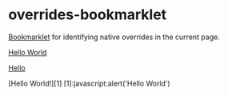 # overrides-bookmarklet
[Bookmarklet](javascript:(function()%7B%22use%20strict%22%3Bvar%20_typeof%3D%22function%22%3D%3Dtypeof%20Symbol%26%26%22symbol%22%3D%3Dtypeof%20Symbol.iterator%3Ffunction(e)%7Breturn%20typeof%20e%7D%3Afunction(e)%7Breturn%20e%26%26%22function%22%3D%3Dtypeof%20Symbol%26%26e.constructor%3D%3D%3DSymbol%26%26e!%3D%3DSymbol.prototype%3F%22symbol%22%3Atypeof%20e%7D%3B!function%20checkWindowOverrides(win)%7Bif(!Object.getOwnPropertyNames)return%3Bvar%20overridden%3D%5B%5D%2Ciframe%3Dvoid%200%2CfreshWindow%3Dvoid%200%2Cobjects%3Dvoid%200%2Cserializer%3Dvoid%200%3Bfunction%20setup()%7Bvar%20e%3Dwin.document%3B(iframe%3De.createElement(%22iframe%22)).style.display%3D%22none%22%2Ciframe.src%3D%22javascript%3Afalse%22%2Ce.getElementsByTagName(%22script%22)%5B0%5D.parentNode.appendChild(iframe)%2CfreshWindow%3Diframe.contentWindow%2Cobjects%3DgetKeys(freshWindow)%2Cserializer%3Diframe.contentWindow.Function.prototype.toString%7Dfunction%20teardown()%7Biframe.parentNode.removeChild(iframe)%7Dfunction%20checkWindowObject(e)%7B!1%3D%3D%3DisNativeFunction(e)%26%26overridden.push(e.join(%22.%22))%7Dfunction%20fromKey(e)%7Bvar%20t%3Dwin%3Bfor(e%3D%5B%5D.slice.call(e)%3Bt%26%26e.length%3B)try%7Bt%3Dt%5Be.shift()%5D%7Dcatch(e)%7Breturn%7Dreturn%20t%7Dfunction%20isNativeFunction(key)%7Bvar%20fn%3DfromKey(key)%3Bif(%22function%22%3D%3Dtypeof%20fn)%7Bif(!isNonNativeFunction(fn))return!0%3Bvar%20joined%3Dkey.join(%22.%22)%3Btry%7Breturn%20window.unsafeGlobal%3Dfn%2Ceval(%22delete%20%22%2Bjoined)%2CisNonNativeFunction(fromKey(key))%7Dfinally%7Beval(joined%2B%22%20%3D%20unsafeGlobal%22)%2Cdelete%20window.unsafeGlobal%7Dreturn!1%7D%7Dfunction%20toString(e)%7Breturn%20serializer.call(e)%7Dfunction%20isNonNativeFunction(e)%7Breturn%22function%22%3D%3Dtypeof%20e%26%26!%2F%5C%5Bnative%20code%5C%5D%2F.test(toString(e))%7Dfunction%20getKeys(e)%7Bvar%20t%3DObject.getOwnPropertyNames(e)%3Bfor(var%20o%20in%20e)-1%3D%3D%3Dt.indexOf(o)%26%26t.push(o)%3Breturn%20t%7Dsetup()%3Bfor(var%20objectIndex%3D0%3BobjectIndex%3Cobjects.length%3BobjectIndex%2B%2B)%7Bvar%20objectKey%3Dobjects%5BobjectIndex%5D%3Bif(!(-1%3C%5B%22window%22%2C%22self%22%2C%22top%22%2C%22parent%22%2C%22frames%22%5D.indexOf(objectKey))%26%26(freshWindow%5BobjectKey%5D%26%26(%22object%22%3D%3D%3D_typeof(freshWindow%5BobjectKey%5D)%7C%7C%22function%22%3D%3Dtypeof%20freshWindow%5BobjectKey%5D)))%7BcheckWindowObject(%5BobjectKey%5D)%3Bvar%20propertyNames%3D%5B%5D%3Btry%7BpropertyNames%3DgetKeys(freshWindow%5BobjectKey%5D)%7Dcatch(e)%7B%7Dfor(var%20i%3D0%3Bi%3CpropertyNames.length%3Bi%2B%2B)checkWindowObject(%5BobjectKey%2CpropertyNames%5Bi%5D%5D)%3Bif(freshWindow%5BobjectKey%5D.prototype)%7BpropertyNames%3DgetKeys(freshWindow%5BobjectKey%5D.prototype)%3Bfor(var%20_i%3D0%3B_i%3CpropertyNames.length%3B_i%2B%2B)checkWindowObject(%5BobjectKey%2C%22prototype%22%2CpropertyNames%5B_i%5D%5D)%7D%7D%7Dteardown()%2Cconsole.warn(%22checkWindowOverrides%22%2Coverridden)%7D(window)%3B%7D)()) for identifying native overrides in the current page. 

[Hello World](javascript:%28function%28%29%7Balert%28%22Hello%20World%22%29%7D%29%28%29%3B)


<a href="javascript:function my_bookmarklet()
                {alert('Hello World');}
                my_bookmarklet();">Hello</a>
                
[Hello World!][1]
[1]:javascript:alert('Hello World')

